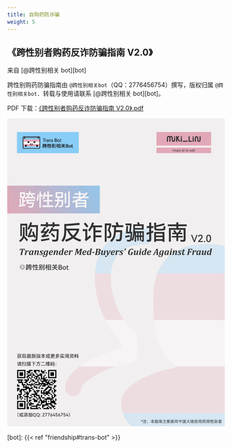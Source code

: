 ```yaml
---
title: 自购药防诈骗
weight: 5
---
```


## 《跨性别者购药反诈防骗指南 V2.0》

来自 [@跨性别相关 bot][bot]

跨性别购药防骗指南由 `@跨性别相关bot`（QQ：2776456754）撰写，版权归属 `@跨性别相关bot`．转载与使用请联系 [@跨性别相关 bot][bot]。

PDF 下载：<a href="guideline.pdf" download="《跨性别者购药反诈防骗指南 V2.0》.pdf">《跨性别者购药反诈防骗指南 V2.0》.pdf</a>

[![《跨性别者购药反诈防骗指南 V2.0》](cover.jpg)](guideline.pdf)

[bot]: {{< ref "friendship#trans-bot" >}}
